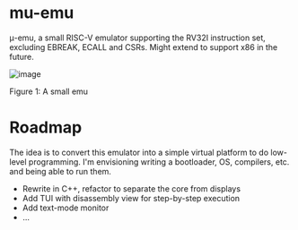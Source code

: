 # mu-emu
μ-emu, a small RISC-V emulator supporting the RV32I instruction set, excluding EBREAK, ECALL and CSRs. Might extend to support x86 in the future.

![image](https://github.com/marcorentap/mu-emu/assets/17574533/659760b0-febc-4adb-91df-2cd88607972b)

Figure 1: A small emu

# Roadmap
The idea is to convert this emulator into a simple virtual platform to do low-level programming. I'm envisioning writing a bootloader, OS, compilers, etc. and being able to run them.
- Rewrite in C++, refactor to separate the core from displays
- Add TUI with disassembly view for step-by-step execution
- Add text-mode monitor
- ...
